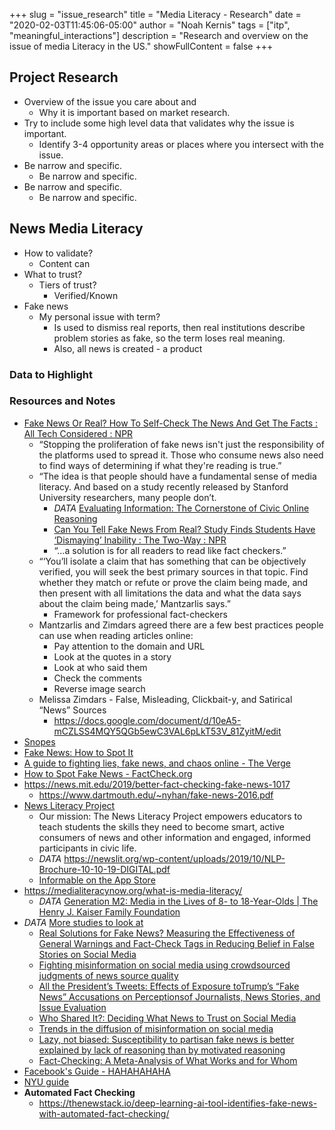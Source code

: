 +++
slug = "issue_research"
title = "Media Literacy - Research"
date = "2020-02-03T11:45:06-05:00"
author = "Noah Kernis"
tags = ["itp", "meaningful_interactions"]
description = "Research and overview on the issue of media Literacy in the US."
showFullContent = false
+++

## Project Research

* Overview of the issue you care about and
  * Why it is important based on market research. 
* Try to include some high level data that validates why the issue is important. 
	* Identify 3-4 opportunity areas or places where you intersect with the issue. 
* Be narrow and specific.  
  * Be narrow and specific.
* Be narrow and specific. 
  * Be narrow and specific.

## News Media Literacy

- How to validate?
	- Content can 
- What to trust?
	- Tiers of trust?
		- Verified/Known
- Fake news
	- My personal issue with term?
		- Is used to dismiss real reports, then real institutions describe problem stories as fake, so the term loses real meaning.
		- Also, all news is created - a product

### Data to Highlight

### Resources and Notes

- [Fake News Or Real? How To Self-Check The News And Get The Facts : All Tech Considered : NPR](https://www.npr.org/sections/alltechconsidered/2016/12/05/503581220/fake-or-real-how-to-self-check-the-news-and-get-the-facts)
	- “Stopping the proliferation of fake news isn't just the responsibility of the platforms used to spread it. Those who consume news also need to find ways of determining if what they're reading is true.”
	- “The idea is that people should have a fundamental sense of media literacy. And  based on a study recently released by Stanford University researchers, many people don’t.
		- *DATA* [Evaluating Information: The Cornerstone of Civic Online Reasoning](https://purl.stanford.edu/fv751yt5934)
		- [Can You Tell Fake News From Real? Study Finds Students Have ‘Dismaying’ Inability : The Two-Way : NPR](https://www.npr.org/sections/thetwo-way/2016/11/23/503129818/study-finds-students-have-dismaying-inability-to-tell-fake-news-from-real)
		- “…a solution is for all readers to read like fact checkers.”	
	- “‘You’ll isolate a claim that has something that can be objectively verified, you will seek the best primary sources in that topic. Find whether they match or refute or prove the claim being made, and then present with all limitations the data and what the data says about the claim being made,’ Mantzarlis says.”
		- Framework for professional fact-checkers
	- Mantzarlis and Zimdars agreed there are a few best practices people can use when reading articles online:
		- Pay attention to the domain and URL
		- Look at the quotes in a story
		- Look at who said them
		- Check the comments
		- Reverse image search
	- Melissa Zimdars - False, Misleading, Clickbait-y, and Satirical “News” Sources
		- https://docs.google.com/document/d/10eA5-mCZLSS4MQY5QGb5ewC3VAL6pLkT53V_81ZyitM/edit
- [Snopes](https://www.snopes.com/about-snopes/)
- [Fake News: How to Spot It](https://www.prattlibrary.org/research/tools/index.aspx?cat=90&id=4735)
- [A guide to fighting lies, fake news, and chaos online - The Verge](https://www.theverge.com/2019/12/3/20980741/fake-news-facebook-twitter-misinformation-lies-fact-check-how-to-internet-guide)
- [How to Spot Fake News - FactCheck.org](https://www.factcheck.org/2016/11/how-to-spot-fake-news/)
- https://news.mit.edu/2019/better-fact-checking-fake-news-1017
	- https://www.dartmouth.edu/~nyhan/fake-news-2016.pdf
- [News Literacy Project](https://newslit.org/)
	- Our mission: The News Literacy Project empowers educators to teach students the skills they need to become smart, active consumers of news and other information and engaged, informed participants in civic life.
	- *DATA* https://newslit.org/wp-content/uploads/2019/10/NLP-Brochure-10-10-19-DIGITAL.pdf
	- [‎Informable on the App Store](https://apps.apple.com/us/app/informable/id1486205705)
- https://medialiteracynow.org/what-is-media-literacy/
	- *DATA* [Generation M2: Media in the Lives of 8- to 18-Year-Olds | The Henry J. Kaiser Family Foundation](https://www.kff.org/other/event/generation-m2-media-in-the-lives-of/)
- *DATA* [More studies to look at](https://journalistsresource.org/studies/society/news-media/fake-news-fact-checking-research-2019/)
	- [Real Solutions for Fake News? Measuring the Effectiveness of General Warnings and Fact-Check Tags in Reducing Belief in False Stories on Social Media](https://link.springer.com/article/10.1007/s11109-019-09533-0)
	- [Fighting misinformation on social media using crowdsourced judgments of news source quality](https://www.pnas.org/content/116/7/2521)
	- [All the President’s Tweets: Effects of Exposure toTrump’s “Fake News” Accusations on Perceptionsof Journalists, News Stories, and Issue Evaluation](https://www.tandfonline.com/doi/pdf/10.1080/15205436.2019.1652760?casa_token=dBs_vh-bLsAAAAAA%3AaIcIzg3ff6akMdwV_Jx1EjO7qR07y_dZAOo0XdLbWX_N4JQM6bJOmUWHU_BUGUdCnbJ2zcH133CKoQ&)
	- [Who Shared It?: Deciding What News to Trust on Social Media](https://www.tandfonline.com/doi/full/10.1080/21670811.2019.1623702)
	- [Trends in the diffusion of  misinformation on social media](https://journals.sagepub.com/doi/pdf/10.1177/2053168019848554)
	- [Lazy, not biased: Susceptibility to partisan fake news is better explained by lack of reasoning than by motivated reasoning](https://www.sciencedirect.com/science/article/pii/S001002771830163X)
	- [Fact-Checking: A Meta-Analysis of What Works and for Whom](https://www.tandfonline.com/doi/full/10.1080/10584609.2019.1668894?casa_token=t3Q6AJbHPnEAAAAA:ce8O-xuyotlkRlsYmItVc2wCQcTTsbenhT5fbcA172I_wsrbfqlGz3EnIbjgLqAispWRsdp4p5_Fwg)
- [Facebook's Guide - HAHAHAHAHA](https://www.facebook.com/help/188118808357379)
- [NYU guide](https://guides.nyu.edu/c.php?g=632820&p=4425212)
- **Automated Fact Checking**
	- https://thenewstack.io/deep-learning-ai-tool-identifies-fake-news-with-automated-fact-checking/